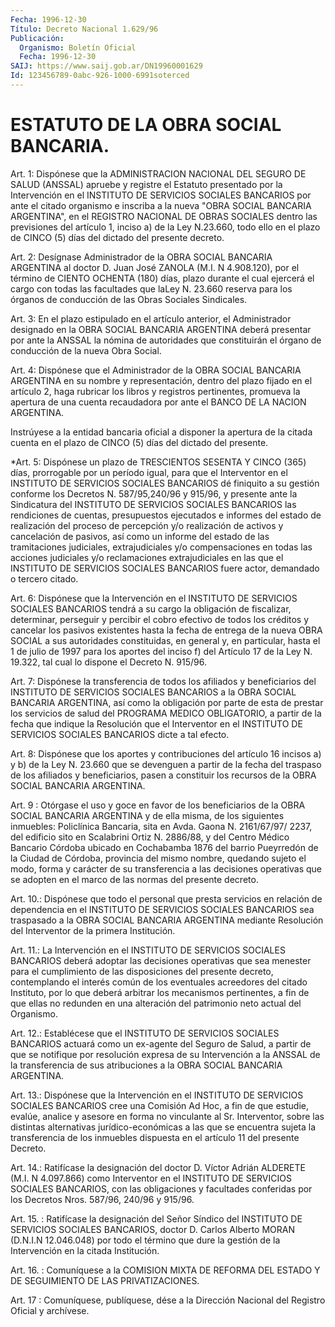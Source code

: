 ```yaml
---
Fecha: 1996-12-30
Título: Decreto Nacional 1.629/96
Publicación:
  Organismo: Boletín Oficial
  Fecha: 1996-12-30
SAIJ: https://www.saij.gob.ar/DN19960001629
Id: 123456789-0abc-926-1000-6991soterced
---
```

# ESTATUTO DE LA OBRA SOCIAL BANCARIA.

<a id="1"></a>
Art. 1: Dispónese que la ADMINISTRACION NACIONAL DEL SEGURO DE SALUD (ANSSAL) apruebe y registre el Estatuto presentado por la Intervención en el INSTITUTO DE SERVICIOS SOCIALES BANCARIOS por ante el citado organismo e inscriba a la nueva "OBRA SOCIAL BANCARIA ARGENTINA", en el REGISTRO NACIONAL DE OBRAS SOCIALES dentro las previsiones del artículo 1, inciso a) de la Ley N.23.660, todo ello en el plazo de CINCO (5) días del dictado del presente decreto.

<a id="2"></a>
Art. 2: Desígnase Administrador de la OBRA SOCIAL BANCARIA ARGENTINA al doctor D. Juan José ZANOLA (M.I. N 4.908.120), por el término de CIENTO OCHENTA (180) días, plazo durante el cual ejercerá el cargo con todas las facultades que laLey N. 23.660 reserva para los órganos de conducción de las Obras Sociales Sindicales.

<a id="3"></a>
Art. 3: En el plazo estipulado en el artículo anterior, el Administrador designado en la OBRA SOCIAL BANCARIA ARGENTINA deberá presentar por ante la ANSSAL la nómina de autoridades que constituirán el órgano de conducción de la nueva Obra Social.

<a id="4"></a>
Art. 4: Dispónese que el Administrador de la OBRA SOCIAL BANCARIA ARGENTINA en su nombre y representación, dentro del plazo fijado en el artículo  2,  haga rubricar los libros y registros pertinentes, promueva la apertura de una cuenta recaudadora por ante el BANCO DE LA NACION ARGENTINA.

Instrúyese a la entidad bancaria oficial a disponer la apertura de la citada cuenta en el plazo de CINCO (5) días del dictado del presente.

<a id="5"></a>
*Art. 5: Dispónese un plazo de TRESCIENTOS SESENTA Y CINCO (365) días, prorrogable por un período igual, para que el Interventor en el INSTITUTO DE SERVICIOS SOCIALES BANCARIOS dé finiquito a su gestión conforme los Decretos N. 587/95,240/96 y 915/96, y presente ante la Sindicatura del INSTITUTO DE SERVICIOS SOCIALES BANCARIOS las rendiciones de cuentas, presupuestos ejecutados e informes del estado de realización del proceso de percepción y/o realización de activos y cancelación de pasivos, así como un informe del estado de las tramitaciones judiciales, extrajudiciales y/o compensaciones en todas las acciones judiciales y/o reclamaciones extrajudiciales en las que el INSTITUTO DE SERVICIOS SOCIALES BANCARIOS fuere actor, demandado o tercero citado.

<a id="6"></a>
Art. 6: Dispónese que la Intervención en el INSTITUTO DE SERVICIOS SOCIALES BANCARIOS tendrá a su cargo la obligación de fiscalizar, determinar, perseguir y percibir el cobro efectivo de todos los créditos y cancelar los pasivos existentes hasta la fecha de entrega de la nueva OBRA SOCIAL a sus autoridades constituidas, en general y, en particular, hasta el 1 de julio de 1997 para los aportes del inciso f) del Artículo 17 de la Ley N. 19.322, tal cual lo dispone el Decreto N. 915/96.

<a id="7"></a>
Art.  7: Dispónese la transferencia de todos los afiliados y beneficiarios del INSTITUTO DE SERVICIOS SOCIALES BANCARIOS a la OBRA SOCIAL BANCARIA ARGENTINA, así como la obligación por parte de esta de prestar los servicios de salud del PROGRAMA MEDICO OBLIGATORIO, a partir de la fecha que indique la Resolución que el Interventor en el INSTITUTO DE SERVICIOS SOCIALES BANCARIOS dicte a tal efecto.

<a id="8"></a>
Art. 8: Dispónese que los aportes y contribuciones del artículo 16 incisos a) y b) de la Ley N. 23.660 que se devenguen a partir de la fecha del traspaso de los afiliados y beneficiarios, pasen a constituir los recursos de la OBRA SOCIAL BANCARIA ARGENTINA.

<a id="9"></a>
Art. 9 : Otórgase el uso y goce en favor de los beneficiarios de la OBRA SOCIAL BANCARIA ARGENTINA y de ella misma, de  los  siguientes inmuebles:  Policlínica Bancaria, sita en Avda. Gaona N. 2161/67/97/ 2237, del edificio sito en Scalabrini Ortiz N. 2886/88, y del Centro Médico  Bancario Córdoba ubicado  en  Cochabamba  1876  del  barrio Pueyrredón  de  la  Ciudad  de Córdoba, provincia del mismo nombre, quedando sujeto el modo, forma y carácter de su transferencia a las decisiones operativas que se  adopten en el marco de las normas del presente decreto.

<a id="10"></a>
Art. 10.: Dispónese que todo el  personal  que presta servicios en relación  de  dependencia  en  el  INSTITUTO DE SERVICIOS  SOCIALES BANCARIOS  sea  traspasado  a  la  OBRA SOCIAL  BANCARIA  ARGENTINA mediante  Resolución  del Interventor  de  la  primera  Institución.

<a id="11"></a>
Art. 11.: La Intervención en el INSTITUTO DE SERVICIOS SOCIALES BANCARIOS deberá adoptar las decisiones operativas que sea menester para  el cumplimiento de las disposiciones  del  presente  decreto, contemplando  el  interés  común  de  los eventuales acreedores del citado  Instituto,  por  lo  que  deberá  arbitrar  los  mecanismos pertinentes, a fin de que ellas no redunden  en  una alteración del patrimonio neto actual del Organismo.

<a id="12"></a>
Art. 12.: Establécese que el INSTITUTO DE SERVICIOS SOCIALES BANCARIOS actuará como un ex-agente del Seguro de Salud, a partir de que se notifique por resolución expresa de su Intervención a la ANSSAL de la transferencia de sus atribuciones a la OBRA SOCIAL BANCARIA ARGENTINA.

<a id="13"></a>
Art. 13.: Dispónese que la Intervención en el INSTITUTO DE SERVICIOS SOCIALES BANCARIOS cree una Comisión Ad Hoc, a fin de que estudie, evalúe, analice y asesore en forma no vinculante al Sr. Interventor, sobre las distintas alternativas jurídico-económicas a las que se encuentra sujeta la transferencia de los inmuebles dispuesta en el artículo 11 del presente Decreto.

<a id="14"></a>
Art. 14.: Ratifícase la designación del doctor D. Víctor Adrián ALDERETE (M.I. N 4.097.866) como Interventor en el INSTITUTO DE SERVICIOS SOCIALES BANCARIOS, con las obligaciones y facultades conferidas por los Decretos Nros. 587/96, 240/96 y 915/96.

<a id="15"></a>
Art.  15.  :  Ratifícase  la  designación  del  Señor  Síndico  del INSTITUTO DE SERVICIOS SOCIALES BANCARIOS, doctor D. Carlos Alberto MORAN (D.N.I.N 12.046.048) por todo el término que dure la gestión de la Intervención en la citada Institución.

<a id="16"></a>
Art. 16. : Comuníquese a la COMISION MIXTA DE REFORMA DEL ESTADO Y DE SEGUIMIENTO DE LAS PRIVATIZACIONES.

<a id="17"></a>
Art. 17 : Comuníquese, publíquese, dése a la Dirección Nacional del Registro Oficial y archívese.